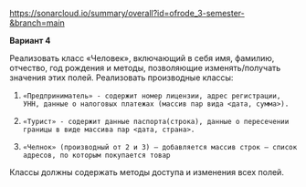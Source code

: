 https://sonarcloud.io/summary/overall?id=ofrode_3-semester-&branch=main

**Вариант 4**

Реализовать класс «Человек», включающий в себя имя, фамилию, отчество, год рождения и методы, позволяющие изменять/получать значения этих полей.
Реализовать производные классы:
1)     «Предприниматель» - содержит номер лицензии, адрес регистрации, УНН, данные о налоговых платежах (массив пар вида <дата, сумма>).
2)     «Турист» - содержит данные паспорта(строка), данные о пересечении границы в виде массива пар <дата, страна>.
3)     «Челнок» (производный от 2 и 3) – добавляется массив строк – список адресов, по которым покупается товар
Классы должны содержать методы доступа и изменения всех полей.
